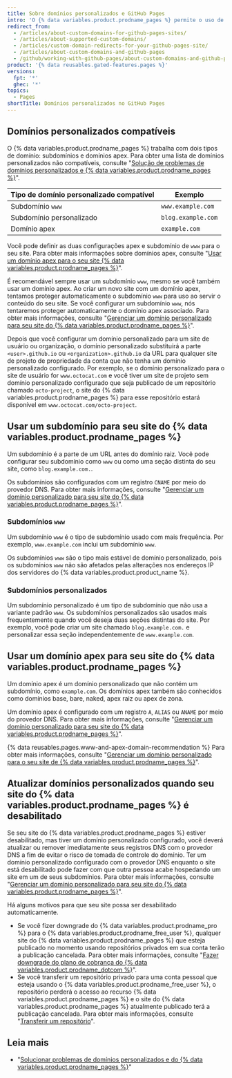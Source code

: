 ```yaml
---
title: Sobre domínios personalizados e GitHub Pages
intro: 'O {% data variables.product.prodname_pages %} permite o uso de domínios personalizados, ou a alteração da raiz do URL do seu site do padrão, como ''octocat.github.io'', para qualquer domínio que você possua.'
redirect_from:
  - /articles/about-custom-domains-for-github-pages-sites/
  - /articles/about-supported-custom-domains/
  - /articles/custom-domain-redirects-for-your-github-pages-site/
  - /articles/about-custom-domains-and-github-pages
  - /github/working-with-github-pages/about-custom-domains-and-github-pages
product: '{% data reusables.gated-features.pages %}'
versions:
  fpt: '*'
  ghec: '*'
topics:
  - Pages
shortTitle: Domínios personalizados no GitHub Pages
---
```


## Domínios personalizados compatíveis

O {% data variables.product.prodname_pages %} trabalha com dois tipos de domínio: subdomínios e domínios apex. Para obter uma lista de domínios personalizados não compatíveis, consulte "[Solução de problemas de domínios personalizados e {% data variables.product.prodname_pages %}](/articles/troubleshooting-custom-domains-and-github-pages/#custom-domain-names-that-are-unsupported)".

| Tipo de domínio personalizado compatível | Exemplo            |
| ---------------------------------------- | ------------------ |
| Subdomínio `www`                         | `www.example.com`  |
| Subdomínio personalizado                 | `blog.example.com` |
| Domínio apex                             | `example.com`      |

Você pode definir as duas configurações apex e subdomínio de `www` para o seu site. Para obter mais informações sobre domínios apex, consulte "[Usar um domínio apex para o seu site {% data variables.product.prodname_pages %}](#using-an-apex-domain-for-your-github-pages-site)".

É recomendável sempre usar um subdomínio `www`, mesmo se você também usar um domínio apex. Ao criar um novo site com um domínio apex, tentamos proteger automaticamente o subdomínio `www` para uso ao servir o conteúdo do seu site. Se você configurar um subdomínio `www`, nós tentaremos proteger automaticamente o domínio apex associado. Para obter mais informações, consulte "[Gerenciar um domínio personalizado para seu site do {% data variables.product.prodname_pages %}](/articles/managing-a-custom-domain-for-your-github-pages-site)".

Depois que você configurar um domínio personalizado para um site de usuário ou organização, o domínio personalizado substituirá a parte `<user>.github.io` ou `<organization>.github.io` da URL para qualquer site de projeto de propriedade da conta que não tenha um domínio personalizado configurado. Por exemplo, se o domínio personalizado para o site de usuário for `www.octocat.com` e você tiver um site de projeto sem domínio personalizado configurado que seja publicado de um repositório chamado `octo-project`, o site do {% data variables.product.prodname_pages %} para esse repositório estará disponível em `www.octocat.com/octo-project`.

## Usar um subdomínio para seu site do {% data variables.product.prodname_pages %}

Um subdomínio é a parte de um URL antes do domínio raiz. Você pode configurar seu subdomínio como `www` ou como uma seção distinta do seu site, como `blog.example.com.`.

Os subdomínios são configurados com um registro `CNAME` por meio do provedor DNS. Para obter mais informações, consulte "[Gerenciar um domínio personalizado para seu site do {% data variables.product.prodname_pages %}](/articles/managing-a-custom-domain-for-your-github-pages-site#configuring-a-subdomain)".

### Subdomínios `www`

Um subdomínio `www` é o tipo de subdomínio usado com mais frequência. Por exemplo, `www.example.com` inclui um subdomínio `www`.

Os subdomínios `www` são o tipo mais estável de domínio personalizado, pois os subdomínios `www` não são afetados pelas alterações nos endereços IP dos servidores do {% data variables.product.product_name %}.

### Subdomínios personalizados

Um subdomínio personalizado é um tipo de subdomínio que não usa a variante padrão `www`. Os subdomínios personalizados são usados mais frequentemente quando você deseja duas seções distintas do site. Por exemplo, você pode criar um site chamado `blog.example.com.` e personalizar essa seção independentemente de `www.example.com`.

## Usar um domínio apex para seu site do {% data variables.product.prodname_pages %}

Um domínio apex é um domínio personalizado que não contém um subdomínio, como `example.com`. Os domínios apex também são conhecidos como domínios base, bare, naked, apex raiz ou apex de zona.

Um domínio apex é configurado com um registro `A`, `ALIAS` ou `ANAME` por meio do provedor DNS. Para obter mais informações, consulte "[Gerenciar um domínio personalizado para seu site do {% data variables.product.prodname_pages %}](/articles/managing-a-custom-domain-for-your-github-pages-site#configuring-an-apex-domain)".

{% data reusables.pages.www-and-apex-domain-recommendation %} Para obter mais informações, consulte "[Gerenciar um domínio personalizado para o seu site de {% data variables.product.prodname_pages %}](/github/working-with-github-pages/managing-a-custom-domain-for-your-github-pages-site/#configuring-a-subdomain)".

## Atualizar domínios personalizados quando seu site do {% data variables.product.prodname_pages %} é desabilitado

Se seu site do {% data variables.product.prodname_pages %} estiver desabilitado, mas tiver um domínio personalizado configurado, você deverá atualizar ou remover imediatamente seus registros DNS com o provedor DNS a fim de evitar o risco de tomada de controle do domínio. Ter um domínio personalizado configurado com o provedor DNS enquanto o site está desabilitado pode fazer com que outra pessoa acabe hospedando um site em um de seus subdomínios. Para obter mais informações, consulte "[Gerenciar um domínio personalizado para seu site do {% data variables.product.prodname_pages %}](/articles/managing-a-custom-domain-for-your-github-pages-site)".

Há alguns motivos para que seu site possa ser desabilitado automaticamente.

- Se você fizer downgrade do {% data variables.product.prodname_pro %} para o {% data variables.product.prodname_free_user %}, qualquer site do {% data variables.product.prodname_pages %} que esteja publicado no momento usando repositórios privados em sua conta terão a publicação cancelada. Para obter mais informações, consulte "[Fazer downgrade do plano de cobrança do {% data variables.product.prodname_dotcom %}](/articles/downgrading-your-github-billing-plan)".
- Se você transferir um repositório privado para uma conta pessoal que esteja usando o {% data variables.product.prodname_free_user %}, o repositório perderá o acesso ao recurso {% data variables.product.prodname_pages %} e o site do {% data variables.product.prodname_pages %} atualmente publicado terá a publicação cancelada. Para obter mais informações, consulte "[Transferir um repositório](/articles/transferring-a-repository)".

## Leia mais

- "[Solucionar problemas de domínios personalizados e do {% data variables.product.prodname_pages %}](/articles/troubleshooting-custom-domains-and-github-pages)"
